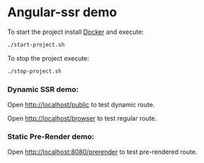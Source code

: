 # Angular-ssr demo

To start the project install [Docker](https://www.docker.com/) and execute:

```bash
./start-project.sh
```

To stop the project execute:

```bash
./stop-project.sh
```

### Dynamic SSR demo:
Open [http://localhost/public](http://localhost) to test dynamic route.

Open [http://localhost/browser](http://localhost) to test regular route.


### Static Pre-Render demo:

Open [http://localhost:8080/prerender](http://localhost) to test pre-rendered route.